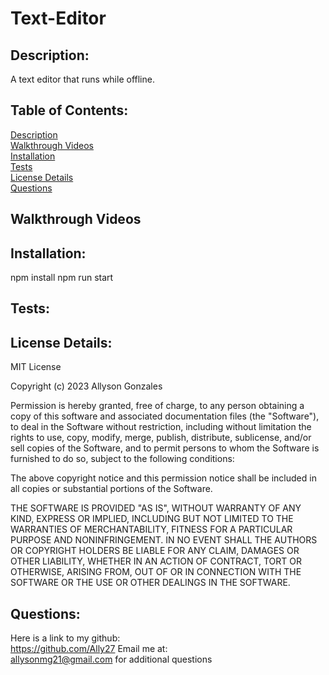 # Text-Editor

## Description:

A text editor that runs while offline.

## Table of Contents:

[ Description](#Description)  
[ Walkthrough Videos](#Walkthrough-Videos)  
[ Installation](#Installation)  
[ Tests](#Tests)  
[ License Details](#License-Details)  
[ Questions](#Questions)

## Walkthrough Videos


## Installation:

npm install
npm run start

## Tests:

## License Details:

MIT License

Copyright (c) 2023 Allyson Gonzales

Permission is hereby granted, free of charge, to any person obtaining a copy
of this software and associated documentation files (the "Software"), to deal
in the Software without restriction, including without limitation the rights
to use, copy, modify, merge, publish, distribute, sublicense, and/or sell
copies of the Software, and to permit persons to whom the Software is
furnished to do so, subject to the following conditions:

The above copyright notice and this permission notice shall be included in all
copies or substantial portions of the Software.

THE SOFTWARE IS PROVIDED "AS IS", WITHOUT WARRANTY OF ANY KIND, EXPRESS OR
IMPLIED, INCLUDING BUT NOT LIMITED TO THE WARRANTIES OF MERCHANTABILITY,
FITNESS FOR A PARTICULAR PURPOSE AND NONINFRINGEMENT. IN NO EVENT SHALL THE
AUTHORS OR COPYRIGHT HOLDERS BE LIABLE FOR ANY CLAIM, DAMAGES OR OTHER
LIABILITY, WHETHER IN AN ACTION OF CONTRACT, TORT OR OTHERWISE, ARISING FROM,
OUT OF OR IN CONNECTION WITH THE SOFTWARE OR THE USE OR OTHER DEALINGS IN THE
SOFTWARE.

## Questions:

Here is a link to my github:  
https://github.com/Ally27
Email me at:  
allysonmg21@gmail.com
for additional questions
